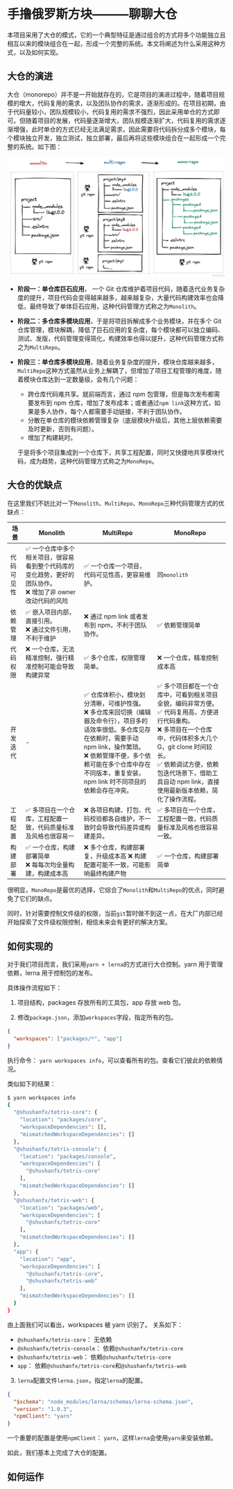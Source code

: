 # 手撸俄罗斯方块———聊聊大仓

本项目采用了大仓的模式，它的一个典型特征是通过组合的方式将多个功能独立且相互以来的模块组合在一起，形成一个完整的系统。本文将阐述为什么采用这种方式，以及如何实现。

## 大仓的演进

大仓（monorepo）并不是一开始就存在的，它是项目的演进过程中，随着项目规模的增大，代码复用的需求，以及团队协作的需求，逐渐形成的。在项目初期，由于代码量较小，团队规模较小，代码复用的需求不强烈，因此采用单仓的方式即可。但随着项目的发展，代码量逐渐增大，团队规模逐渐扩大，代码复用的需求逐渐增强，此时单仓的方式已经无法满足需求，因此需要将代码拆分成多个模块，每个模块独立开发，独立测试，独立部署，最后再将这些模块组合在一起形成一个完整的系统。如下图：

![monorepo](images/monorepo-his.png)

- **阶段一：单仓库巨石应用**， 一个 Git 仓库维护着项目代码，随着迭代业务复杂度的提升，项目代码会变得越来越多，越来越复杂，大量代码构建效率也会降低，最终导致了单体巨石应用，这种代码管理方式称之为`Monolith`。

- **阶段二：多仓库多模块应用**，于是将项目拆解成多个业务模块，并在多个 Git 仓库管理，模块解耦，降低了巨石应用的复杂度，每个模块都可以独立编码、测试、发版，代码管理变得简化，构建效率也得以提升，这种代码管理方式称之为`MultiRepo`。

- **阶段三：单仓库多模块应用**，随着业务复杂度的提升，模块仓库越来越多，`MultiRepo`这种方式虽然从业务上解耦了，但增加了项目工程管理的难度，随着模块仓库达到一定数量级，会有几个问题：

  - 跨仓库代码难共享。就前端而言，通过 npm 包管理，但是每次发布都需要发布到 npm 仓库，增加了发布成本；或者通过`npm link`这种方式，如果是多人协作，每个人都需要手动链接，不利于团队协作。
  - 分散在单仓库的模块依赖管理复杂（底层模块升级后，其他上层依赖需要及时更新，否则有问题）。
  - 增加了构建耗时。

  于是将多个项目集成到一个仓库下，共享工程配置，同时又快捷地共享模块代码，成为趋势，这种代码管理方式称之为`MonoRepo`。

## 大仓的优缺点

在这里我们不妨比对一下`Monolith`、`MultiRepo`、`MonoRepo`三种代码管理方式的优缺点：

| 场景       | Monolith                                                                                                           | MultiRepo                                                                                                                                                                                                                                                              | MonoRepo                                                                                                                                                                                                                                                                           |
| ---------- | ------------------------------------------------------------------------------------------------------------------ | ---------------------------------------------------------------------------------------------------------------------------------------------------------------------------------------------------------------------------------------------------------------------- | ---------------------------------------------------------------------------------------------------------------------------------------------------------------------------------------------------------------------------------------------------------------------------------- |
| 代码可见性 | ✅ 一个仓库中多个相关项目，很容易看到整个代码库的变化趋势，更好的团队协作。<br /> ❌ 增加了非 owner 改动代码的风险 | ✅ 一个仓库一个项目，代码可见性高，更容易维护。                                                                                                                                                                                                                        | 同`monolith`                                                                                                                                                                                                                                                                       |
| 依赖管理   | ✅ 嵌入项目内部，直接引用。<br /> ❌ 通过文件引用，不利于维护                                                      | ❌ 通过 npm link 或者发布到 npm，不利于团队协作。                                                                                                                                                                                                                      | ✅ 依赖管理简单                                                                                                                                                                                                                                                                    |
| 代码权限   | ❌ 一个仓库，无法精准控制，强行精准控制可能会导致构建异常                                                          | ✅ 多个仓库，权限管理简单。                                                                                                                                                                                                                                            | ❌ 一个仓库，精准控制成本高                                                                                                                                                                                                                                                        |
| 开发迭代   | -                                                                                                                  | ✅ 仓库体积小，模块划分清晰，可维护性强。<br /> ❌ 多仓库来回切换（编辑器及命令行），项目多的话效率很低。多仓库见存在依赖时，需要手动 npm link，操作繁琐。<br/> ❌ 依赖管理不便，多个依赖可能在多个仓库中存在不同版本，重复安装，npm link 时不同项目的依赖会存在冲突。 | ✅ 多个项目都在一个仓库中，可看到相关项目全貌，编码非常方便。<br /> ✅ 代码复用高，方便进行代码重构。<br /> ❌ 多项目在一个仓库中，代码体积多大几个 G，git clone 时间较长。<br /> ✅ 依赖调试方便，依赖包迭代场景下，借助工具自动 npm link，直接使用最新版本依赖，简化了操作流程。 |
| 工程配置   | ✅ 多项目在一个仓库，工程配置一致，代码质量标准及风格也很容易一                                                    | ❌ 各项目构建、打包、代码校验都各自维护，不一致时会导致代码差异或构建差异。                                                                                                                                                                                            | ✅ 多项目在一个仓库，工程配置一致，代码质量标准及风格也很容易一致。                                                                                                                                                                                                                |
| 构建部署   | ✅ 一个仓库，构建部署简单 <br /> ❌ 每每次均全量构建，构建成本高                                                   | ❌ 多个仓库，构建部署复，升级成本高 ❌ 构建配置可能不一致，可能影响最终构建产物                                                                                                                                                                                        | ✅ 一个仓库，构建部署简单                                                                                                                                                                                                                                                          |

很明显，`MonoRepo`是最优的选择，它综合了`Monolith`和`MultiRepo`的优点，同时避免了它们的缺点。

同时，针对需要控制文件级的权限，当前`git`暂时做不到这一点，在大厂内部已经开始探索了文件级权限控制，相信未来会有更好的解决方案。

## 如何实现的

对于我们项目而言，我们采用`yarn + lerna`的方式进行大仓控制。yarn 用于管理依赖，lerna 用于控制包的发布。

具体操作流程如下：

1. 项目结构，packages 存放所有的工具包，app 存放 web 包。

2. 修改`package.json`，添加`workspaces`字段，指定所有的包。

```json
{
  "workspaces": ["packages/*", "app"]
}
```

执行命令： `yarn workspaces info`，可以查看所有的包。查看它们彼此的依赖情况。

类似如下的结果：

```bash
$ yarn workspaces info
{
  "@shushanfx/tetris-core": {
    "location": "packages/core",
    "workspaceDependencies": [],
    "mismatchedWorkspaceDependencies": []
  },
  "@shushanfx/tetris-console": {
    "location": "packages/console",
    "workspaceDependencies": [
      "@shushanfx/tetris-core"
    ],
    "mismatchedWorkspaceDependencies": []
  },
  "@shushanfx/tetris-web": {
    "location": "packages/web",
    "workspaceDependencies": [
      "@shushanfx/tetris-core"
    ],
    "mismatchedWorkspaceDependencies": []
  },
  "app": {
    "location": "app",
    "workspaceDependencies": [
      "@shushanfx/tetris-core",
      "@shushanfx/tetris-web"
    ],
    "mismatchedWorkspaceDependencies": []
  }
}
```

由上面我们可以看出，workspaces 被 yarn 识别了。 关系如下：

- `@shushanfx/tetris-core`： 无依赖
- `@shushanfx/tetris-console`： 依赖`@shushanfx/tetris-core`
- `@shushanfx/tetris-web`： 依赖`@shushanfx/tetris-core`
- `app`： 依赖`@shushanfx/tetris-core`和`@shushanfx/tetris-web`

3. `lerna`配置文件`lerna.json`，指定`lerna`的配置。

```json
{
  "$schema": "node_modules/lerna/schemas/lerna-schema.json",
  "version": "1.0.3",
  "npmClient": "yarn"
}
```

一个重要的配置是使用`npmClient`： `yarn`，这样`lerna`会使用`yarn`来安装依赖。

如此，我们基本上完成了大仓的配置。

## 如何运作
